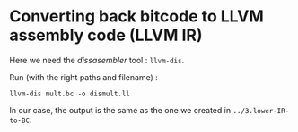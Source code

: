 # Converting back bitcode to LLVM assembly code (LLVM IR)

Here we need the *dissasembler* tool : `llvm-dis`.

Run (with the right paths and filename) :
```
llvm-dis mult.bc -o dismult.ll
```

In our case, the output is the same as the one we created in
`../3.lower-IR-to-BC`.